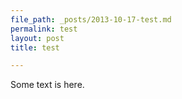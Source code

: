```yaml
---
file_path: _posts/2013-10-17-test.md
permalink: test
layout: post
title: test

---
```

Some text is here.